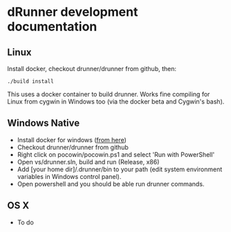 # dRunner development documentation

## Linux

Install docker, checkout drunner/drunner from github, then:
```
./build install
```

This uses a docker container to build drunner. Works fine compiling for Linux from cygwin in Windows too (via the docker beta and Cygwin's bash).


## Windows Native
* Install docker for windows ([from here](https://docs.docker.com/docker-for-windows/))
* Checkout drunner/drunner from github
* Right click on pocowin/pocowin.ps1 and select 'Run with PowerShell'
* Open vs/drunner.sln, build and run (Release, x86)
* Add [your home dir]/.drunner/bin to your path (edit system environment variables in Windows control panel).
* Open powershell and you should be able run drunner commands.

## OS X
* To do

